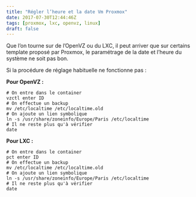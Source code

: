 ```yaml
---
title: "Régler l’heure et la date Vm Proxmox"
date: 2017-07-30T12:44:46Z
tags: [proxmox, lxc, openvz, linux]
draft: false
---
```

Que l’on tourne sur de l’OpenVZ ou du LXC, il peut arriver que sur certains template proposé par Proxmox, le paramétrage de la date et l’heure du système ne soit pas bon.  

Si la procédure de réglage habituelle ne fonctionne pas :  

**Pour OpenVZ :**

    # On entre dans le container
    vzctl enter ID
    # On effectue un backup
    mv /etc/localtime /etc/localtime.old
    # On ajoute un lien symbolique
    ln -s /usr/share/zoneinfo/Europe/Paris /etc/localtime
    # Il ne reste plus qu'à vérifier
    date

**Pour LXC :**

    # On entre dans le container
    pct enter ID
    # On effectue un backup
    mv /etc/localtime /etc/localtime.old
    # On ajoute un lien symbolique
    ln -s /usr/share/zoneinfo/Europe/Paris /etc/localtime
    # Il ne reste plus qu'à vérifier
    date
